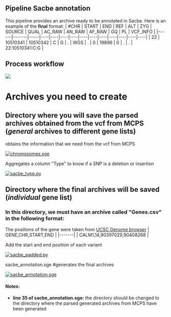 ## Pipeline Sacbe annotation
This pipeline provides an archive ready to be annotated in Sacbe. Here is an example of the **final** format:
| #CHR | START | END | REF	| ALT	| ZYG	| SOURCE	| QUAL	| AC_RAW	| AN_RAW	| AF_RAW	| GQ	| PL | VCF_INFO |
|------|-------|-----|----|----|----|----|----|----|----|----|----|----|----|
| 22 | 10510341 | 10510342 | C	| G	| .	| WGS	| .	| 0	| 19896	| 0	| .	| . | 22:10510341:C:G |

## Process workflow
<img src="https://github.com/aldairarchez/CGJ_Lab/blob/main/Sacbe_annotation/sacbe_workflow.jpeg">

# Archives you need to create 
## Directory where you will save the parsed archives obtained from the vcf from MCPS (*general* archives to different gene lists)
obtains the information that we need from the vcf from MCPS

[![chromosomes.sge](https://img.shields.io/badge/chromosomes.sge-blue)](https://github.com/aldairarchez/CGJ_Lab/blob/main/Sacbe_annotation/Codes/chromosomes.sge)

Aggregates a column "Type" to know if a SNP is a deletion or insertion

[![sacbe_type.py](https://img.shields.io/badge/sacbe_type.py-blue)](https://github.com/aldairarchez/CGJ_Lab/blob/main/Sacbe_annotation/Codes/sacbe_type.py)


## Directory where the final archives will be saved (*individual* gene list)
### In this directory, we must have an archive called "Genes.csv" in the following format:
The positions of the gene were taken from [UCSC Genome browser](https://genome.ucsc.edu/)
| GENE,CHR,START,END |
|-------|
| CALM1,14,90397029,90408268 |

Add the start and end position of each variant

[![sacbe_padded.py](https://img.shields.io/badge/sacbe_padded.py-blue)](https://github.com/aldairarchez/CGJ_Lab/blob/main/Sacbe_annotation/Codes/sacbe_padded.py)

sacbe_annotation.sge #generates the final archives

[![sacbe_annotation.sge](https://img.shields.io/badge/sacbe_annotation.sge-red)](https://github.com/aldairarchez/CGJ_Lab/blob/main/Sacbe_annotation/Codes/sacbe_annotation.sge)

#### Notes:
* **line 35 of sacbe_annotation.sge:** the directory should be changed to the directory where the parsed generated archives from MCPS have been generated
